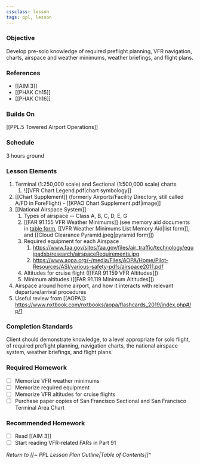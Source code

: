 ```yaml
---
cssclass: lesson
tags: ppl, lesson
---
```

### Objective
Develop pre-solo knowledge of required preflight planning, VFR navigation, charts, airspace and weather minimums, weather briefings, and flight plans.

### References
- [[AIM 3]]
- [[PHAK Ch15]]
- [[PHAK Ch16]]

### Builds On
[[PPL.5 Towered Airport Operations]]

### Schedule
3 hours ground

### Lesson Elements
1. Terminal (1:250,000 scale) and Sectional (1:500,000 scale) charts
	1. ![[VFR Chart Legend.pdf|chart symbology]]
4. [[Chart Supplement]] (formerly Airports/Facility Directory, still called A/FD in ForeFlight) - [[KPAO Chart Supplement.pdf|image]]
5. [[National Airspace System]]
	1. Types of airspace -- Class A, B, C, D, E, G
	2. [[FAR 91.155 VFR Weather Minimums]] (see memory aid documents in [table form](https://www.faasafety.gov/files/gslac/courses/content/25/185/vfr%20weather%20minimums.pdf), [[VFR Weather Minimums List Memory Aid|list form]], and [[Cloud Clearance Pyramid.jpeg|pyramid form]])
	3. Required equipment for each Airspace
		1. https://www.faa.gov/sites/faa.gov/files/air_traffic/technology/equipadsb/research/airspaceRequirements.jpg
		2. https://www.aopa.org/-/media/Files/AOPA/Home/Pilot-Resources/ASI/various-safety-pdfs/airspace2011.pdf
	4. Altitudes for cruise flight ([[FAR 91.159 VFR Altitudes]])
	5. Minimum altitudes ([[FAR 91.119 Minimum Altitudes]])
6. Airspace around home airport, and how it interacts with relevant departure/arrival procedures
7. Useful review from [[AOPA]]: https://www.nxtbook.com/nxtbooks/aopa/flashcards_2019/index.php#/p/1

### Completion Standards
Client should demonstrate knowledge, to a level appropriate for solo flight, of required preflight planning, navigation charts, the national airspace system, weather briefings, and flight plans.

### Required Homework
- [ ] Memorize VFR weather minimums
- [ ] Memorize required equipment
- [ ] Memorize VFR altitudes for cruise flights
- [ ] Purchase paper copies of San Francisco Sectional and San Francisco Terminal Area Chart

### Recommended Homework
- [ ] Read [[AIM 3]]
- [ ] Start reading VFR-related FARs in Part 91

*Return to [[~ PPL Lesson Plan Outline|Table of Contents]]^*
